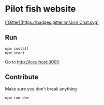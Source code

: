 # Pilot fish website

[![Gitter](https://badges.gitter.im/Join Chat.svg)](https://gitter.im/PoissonPilote?utm_source=badge&utm_medium=badge&utm_campaign=pr-badge&utm_content=badge)

## Run

    npm install
    npm start

Go to [http://localhost:3000]()

## Contribute

Make sure you don't break anything

    npm run dev
